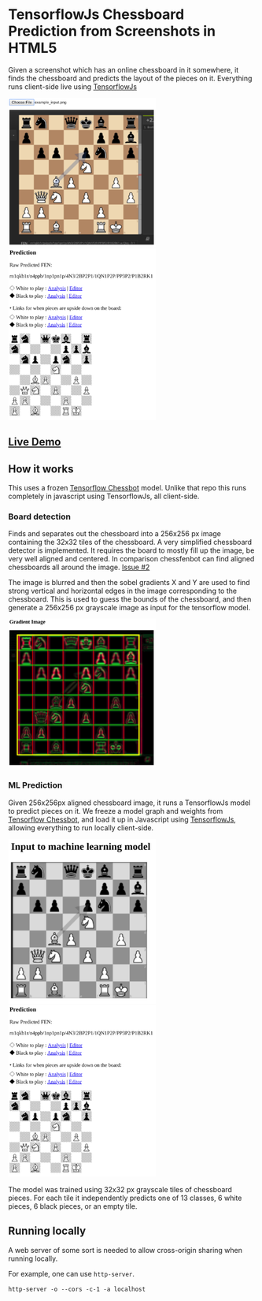 # TensorflowJs Chessboard Prediction from Screenshots in HTML5

Given a screenshot which has an online chessboard in it somewhere, it finds the chessboard and predicts the layout of the pieces on it. Everything runs client-side live using [TensorflowJs](https://js.tensorflow.org/)

<img src="readme_input.png" width=300px> <img src="readme_prediction.png" width=300px>

## [Live Demo](http://tetration.xyz/ChessboardFenTensorflowJs/)

## How it works

This uses a frozen [Tensorflow Chessbot](https://github.com/Elucidation/tensorflow_chessbot/tree/chessfenbot) model. Unlike that repo this runs completely in javascript using TensorflowJs, all client-side.

### Board detection

Finds and separates out the chessboard into a 256x256 px image containing the 32x32 tiles of the chessboard.
A very simplified chessboard detector is implemented. It requires the board to mostly fill up the image, be very well aligned and centered. In comparison chessfenbot can find aligned chessboards all around the image. [Issue #2](https://github.com/Elucidation/ChessboardScreenshotHtml5/issues/2)

The image is blurred and then the sobel gradients X and Y are used to find strong vertical and horizontal edges in the image corresponding to the chessboard. This is used to guess the bounds of the chessboard, and then generate a 256x256 px grayscale image as input for the tensorflow model.

<img src="readme_gradient_find.png" width=300px>

### ML Prediction

Given 256x256px aligned chessboard image, it runs a TensorflowJs model to predict pieces on it.
We freeze a model graph and weights from [Tensorflow Chessbot](https://github.com/Elucidation/tensorflow_chessbot/tree/chessfenbot), and load it up in Javascript using [TensorflowJs](https://js.tensorflow.org/), allowing everything to run locally client-side.

<img src="readme_cropped_input.png" width=300px> <img src="readme_prediction.png" width=300px>

The model was trained using 32x32 px grayscale tiles of chessboard pieces. For each tile it independently predicts one of 13 classes, 6 white pieces, 6 black pieces, or an empty tile.

## Running locally

A web server of some sort is needed to allow cross-origin sharing when running locally.

For example, one can use `http-server`.

```
http-server -o --cors -c-1 -a localhost
```
